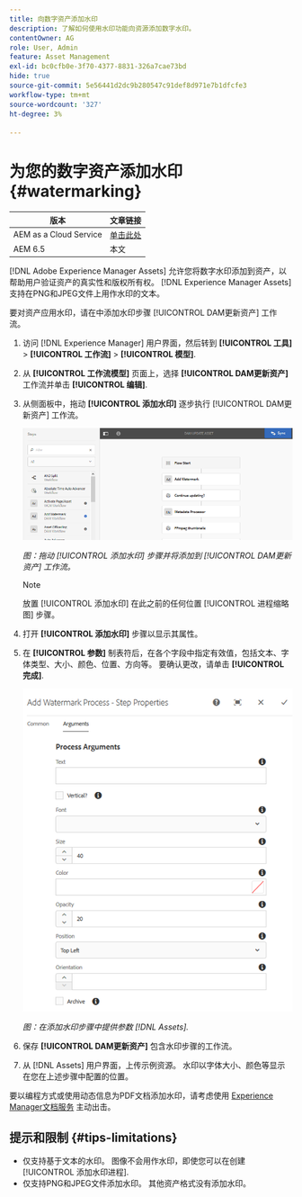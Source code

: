 ```yaml
---
title: 向数字资产添加水印
description: 了解如何使用水印功能向资源添加数字水印。
contentOwner: AG
role: User, Admin
feature: Asset Management
exl-id: bc0cfb0e-3f70-4377-8831-326a7cae73bd
hide: true
source-git-commit: 5e56441d2dc9b280547c91def8d971e7b1dfcfe3
workflow-type: tm+mt
source-wordcount: '327'
ht-degree: 3%

---
```


# 为您的数字资产添加水印 {#watermarking}

| 版本 | 文章链接 |
| -------- | ---------------------------- |
| AEM as a Cloud Service | [单击此处](https://experienceleague.adobe.com/docs/experience-manager-cloud-service/content/assets/manage/watermark-assets.html?lang=en) |
| AEM 6.5 | 本文 |

[!DNL Adobe Experience Manager Assets] 允许您将数字水印添加到资产，以帮助用户验证资产的真实性和版权所有权。 [!DNL Experience Manager Assets] 支持在PNG和JPEG文件上用作水印的文本。

要对资产应用水印，请在中添加水印步骤 [!UICONTROL DAM更新资产] 工作流。

1. 访问 [!DNL Experience Manager] 用户界面，然后转到 **[!UICONTROL 工具]** > **[!UICONTROL 工作流]** > **[!UICONTROL 模型]**.
1. 从 **[!UICONTROL 工作流模型]** 页面上，选择 **[!UICONTROL DAM更新资产]** 工作流并单击 **[!UICONTROL 编辑]**.

1. 从侧面板中，拖动 **[!UICONTROL 添加水印]** 逐步执行 [!UICONTROL DAM更新资产] 工作流。

   ![拖动 [!UICONTROL 添加水印] 步骤并将添加到 [!UICONTROL DAM更新资产] 工作流](assets/add_watermark_step_aem_assets.png)

   *图：拖动 [!UICONTROL 添加水印] 步骤并将添加到 [!UICONTROL DAM更新资产] 工作流。*

   >[!NOTE]
   >
   >放置 [!UICONTROL 添加水印] 在此之前的任何位置 [!UICONTROL 进程缩略图] 步骤。

1. 打开 **[!UICONTROL 添加水印]** 步骤以显示其属性。
1. 在 **[!UICONTROL 参数]** 制表符后，在各个字段中指定有效值，包括文本、字体类型、大小、颜色、位置、方向等。 要确认更改，请单击 **[!UICONTROL 完成]**.

   ![在中添加水印步骤中提供参数 [!DNL Assets]](assets/arguments_add_watermark_aem_assets.png)

   *图：在添加水印步骤中提供参数 [!DNL Assets].*

1. 保存 **[!UICONTROL DAM更新资产]** 包含水印步骤的工作流。
1. 从 [!DNL Assets] 用户界面，上传示例资源。 水印以字体大小、颜色等显示在您在上述步骤中配置的位置。

要以编程方式或使用动态信息为PDF文档添加水印，请考虑使用 [Experience Manager文档服务](/help/forms/using/overview-aem-document-services.md) 主动出击。

## 提示和限制 {#tips-limitations}

* 仅支持基于文本的水印。 图像不会用作水印，即使您可以在创建 [!UICONTROL 添加水印进程].
* 仅支持PNG和JPEG文件添加水印。 其他资产格式没有添加水印。

